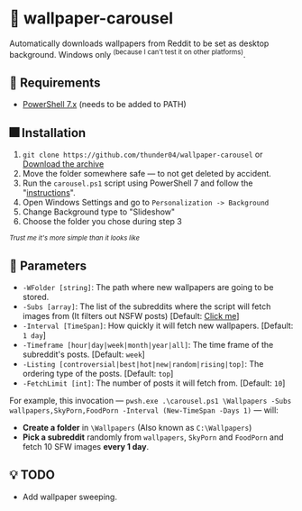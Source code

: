# 🎠 wallpaper-carousel
Automatically downloads wallpapers from Reddit to be set as desktop background. Windows only <sup>(because I can't test it on other platforms)</sup>.

## 📝 Requirements
- [PowerShell 7.x](https://docs.microsoft.com/en-us/powershell/scripting/install/installing-powershell-on-windows?view=powershell-7.1) (needs to be added to PATH)

## 🎆 Installation
1. `git clone https://github.com/thunder04/wallpaper-carousel` or [Download the archive](https://github.com/thunder04/wallpaper-carousel/archive/refs/heads/main.zip)
2. Move the folder somewhere safe — to not get deleted by accident.
3. Run the `carousel.ps1` script using PowerShell 7 and follow the "[instructions](https://github.com/thunder04/wallpaper-carousel/blob/main/README.md#-parameters)".
4. Open Windows Settings and go to `Personalization -> Background`
5. Change Background type to "Slideshow"
6. Choose the folder you chose during step 3

*<sup>Trust me it's more simple than it looks like</sup>*

## 📐 Parameters
- `-WFolder [string]`: The path where new wallpapers are going to be stored.
- `-Subs [array]`: The list of the subreddits where the script will fetch images from (It filters out NSFW posts) [Default: [Click me](https://github.com/thunder04/wallpaper-carousel/blob/main/wallpaper-carousel.ps1#L10-L22)]
- `-Interval [TimeSpan]`: How quickly it will fetch new wallpapers. [Default: `1 day`]
- `-Timeframe [hour|day|week|month|year|all]`: The time frame of the subreddit's posts. [Default: `week`]
- `-Listing [controversial|best|hot|new|random|rising|top]`: The ordering type of the posts. [Default: `top`]
- `-FetchLimit [int]`: The number of posts it will fetch from. [Default: `10`]

For example, this invocation — `pwsh.exe .\carousel.ps1 \Wallpapers -Subs wallpapers,SkyPorn,FoodPorn -Interval (New-TimeSpan -Days 1)` — will:
- __Create a folder__ in `\Wallpapers` (Also known as `C:\Wallpapers`)
- __Pick a subreddit__ randomly from `wallpapers`, `SkyPorn` and `FoodPorn` and fetch 10 SFW images __every 1 day__.

## 💡 TODO
- Add wallpaper sweeping.
